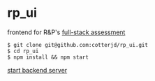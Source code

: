 # rp_ui
frontend for R&amp;P's <a href="https://github.com/cotterjd/RP_assessment">full-stack assessment</a>

`$ git clone git@github.com:cotterjd/rp_ui.git`<br />
`$ cd rp_ui`<br />
`$ npm install && npm start` <br />

<a href="https://github.com/cotterjd/RP_assessment/blob/master/README.md">start backend server</a>


